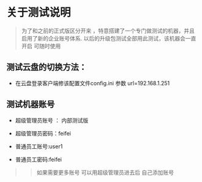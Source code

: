 # 关于测试说明

>为了和之前的正式版区分开来 ，特意搭建了一个专门做测试的机器，并且启用了新的企业账号体系.
以后的升级包测试全部用此测试，该机器会一直开启 可随时使用


## 测试云盘的切换方法：
 - 在云盘登录客户端修该配置文件config.ini 参数 url=192.168.1.251

## 测试机器账号
  
- 超级管理员账号 ： 内部测试版
- 超级管理员密码：feifei


- 普通员工账号:user1
- 普通员工密码:feifei

>> 如果需要更多账号 可以用超级管理员进去后 自己添加账号 

